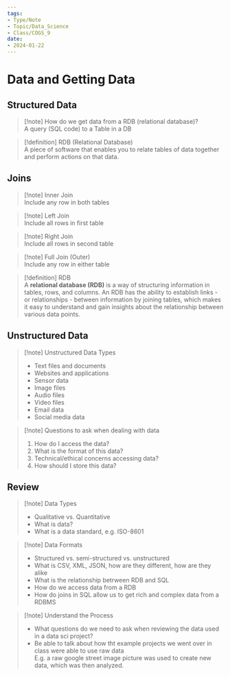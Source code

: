 ```yaml
---  
tags:  
- Type/Note  
- Topic/Data_Science  
- Class/COGS_9  
date:  
- 2024-01-22  
---  
```

  
#  Data and Getting Data  
  
## Structured Data  
  
> [!note] How do we get data from a RDB (relational database)?  
> A query (SQL code) to a Table in a DB  
  
> [!definition] RDB (Relational Database)  
> A piece of software that enables you to relate tables of data together and perform actions on that data.  
  
## Joins  
  
> [!note] Inner Join  
> Include any row in both tables  
  
> [!note] Left Join  
> Include all rows in first table  
  
> [!note] Right Join  
> Include all rows in second table  
  
> [!note] Full Join (Outer)  
> Include any row in either table  
  
> [!definition] RDB  
> A **relational database (RDB)** is a way of structuring information in tables, rows, and columns. An RDB has the ability to establish links - or relationships - between information by joining tables, which makes it easy to understand and gain insights about the relationship between various data points.  
  
## Unstructured Data  
  
> [!note] Unstructured Data Types  
> - Text files and documents  
> - Websites and applications  
> - Sensor data  
> - Image files  
> - Audio files  
> - Video files  
> - Email data  
> - Social media data  
  
> [!note] Questions to ask when dealing with data  
> 1. How do I access the data?  
> 2. What is the format of this data?  
> 3. Technical/ethical concerns accessing data?  
> 4. How should I store this data?  
  
## Review  
  
> [!note] Data Types  
> - Qualitative vs. Quantitative  
> - What is data?  
> - What is a data standard, e.g. ISO-8601  
  
> [!note] Data Formats  
> - Structured vs. semi-structured vs. unstructured  
> - What is CSV, XML, JSON, how are they different, how are they alike  
> - What is the relationship betrween RDB and SQL  
> - How do we access data from a RDB  
> - How do joins in SQL allow us to get rich and complex data from a RDBMS  
  
> [!note] Understand the Process  
> - What questions do we need to ask when reviewing the data used in a data sci project?  
> - Be able to talk about how tht example projects we went over in class were able to use raw data  
> E.g. a raw google street image picture was used to create new data, which was then analyzed.  
